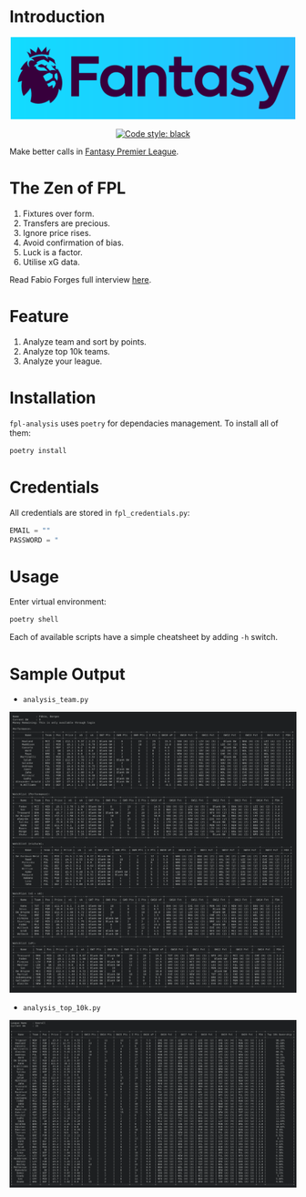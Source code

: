 # Introduction
<p align="center">
  <img src="image/banner.png" width="500">
</p>

<p align="center">
  <a href="https://github.com/psf/black"><img alt="Code style: black" src="https://img.shields.io/badge/code%20style-black-000000.svg"></a>
</p>

Make better calls in [Fantasy Premier League](https://fantasy.premierleague.com/). 

# The Zen of FPL
1. Fixtures over form.
2. Transfers are precious. 
3. Ignore price rises.
4. Avoid confirmation of bias.
5. Luck is a factor.
6. Utilise xG data.

Read Fabio Forges full interview [here](https://fantasyfootballcommunity.com/tips-from-the-worlds-best-fpl-manager/).

# Feature
1. Analyze team and sort by points.
2. Analyze top 10k teams.
3. Analyze your league.

# Installation
`fpl-analysis` uses `poetry` for dependacies management. To install all of them:
```bash
poetry install
```

# Credentials
All credentials are stored in `fpl_credentials.py`:
```python
EMAIL = ""
PASSWORD = "
```

# Usage
Enter virtual environment:
```bash
poetry shell
```

Each of available scripts have a simple cheatsheet by adding `-h` switch.

# Sample Output
* `analysis_team.py`
<p align="center">
  <img src="image/analysis_team_sample.png" width="1000">
</p>

* `analysis_top_10k.py`
<p align="center">
  <img src="image/analysis_top_10k_sample.png" width="1000">
</p>
